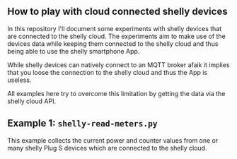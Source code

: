 ## How to play with cloud connected shelly devices
In this repository I'll document some experiments with shelly devices that are connected to the shelly cloud.
The experiments aim to make use of the devices data while keeping them connected to the shelly cloud and thus being able to use the shelly smartphone App.

While shelly devices can natively connect to an MQTT broker afaik it implies that you loose the connection to the shelly cloud and thus the App is useless.

All examples here try to overcome this limitation by getting the data via the shelly cloud API.

## Example 1: `shelly-read-meters.py`
This example collects the current power and counter values from one or many shelly Plug S devices which are connected to the shelly cloud.